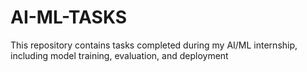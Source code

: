 # AI-ML-TASKS
This repository contains tasks completed during my AI/ML internship, including model training, evaluation, and deployment
